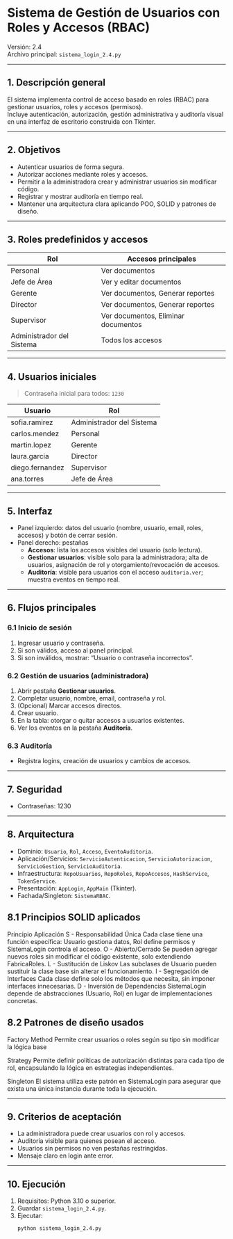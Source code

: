 # Sistema de Gestión de Usuarios con Roles y Accesos (RBAC)

Versión: 2.4  
Archivo principal: `sistema_login_2.4.py`

---

## 1. Descripción general

El sistema implementa control de acceso basado en roles (RBAC) para gestionar usuarios, roles y accesos (permisos).  
Incluye autenticación, autorización, gestión administrativa y auditoría visual en una interfaz de escritorio construida con Tkinter.

---

## 2. Objetivos

- Autenticar usuarios de forma segura.
- Autorizar acciones mediante roles y accesos.
- Permitir a la administradora crear y administrar usuarios sin modificar código.
- Registrar y mostrar auditoría en tiempo real.
- Mantener una arquitectura clara aplicando POO, SOLID y patrones de diseño.

---

## 3. Roles predefinidos y accesos

| Rol                       | Accesos principales                                  |
|--------------------------|-------------------------------------------------------|
| Personal                 | Ver documentos                                       |
| Jefe de Área             | Ver y editar documentos                              |
| Gerente                  | Ver documentos, Generar reportes                     |
| Director                 | Ver documentos, Generar reportes                     |
| Supervisor               | Ver documentos, Eliminar documentos                  |
| Administrador del Sistema| Todos los accesos                                    |

---

## 4. Usuarios iniciales

> Contraseña inicial para todos: `1230`

| Usuario         | Rol                       |
|-----------------|---------------------------|
| sofia.ramirez   | Administrador del Sistema |
| carlos.mendez   | Personal                  |
| martin.lopez    | Gerente                   |
| laura.garcia    | Director                  |
| diego.fernandez | Supervisor                |
| ana.torres      | Jefe de Área              |

---

## 5. Interfaz

- Panel izquierdo: datos del usuario (nombre, usuario, email, roles, accesos) y botón de cerrar sesión.
- Panel derecho: pestañas
  - **Accesos**: lista los accesos visibles del usuario (solo lectura).
  - **Gestionar usuarios**: visible solo para la administradora; alta de usuarios, asignación de rol y otorgamiento/revocación de accesos.
  - **Auditoría**: visible para usuarios con el acceso `auditoria.ver`; muestra eventos en tiempo real.

---

## 6. Flujos principales

### 6.1 Inicio de sesión
1. Ingresar usuario y contraseña.
2. Si son válidos, acceso al panel principal.
3. Si son inválidos, mostrar: “Usuario o contraseña incorrectos”.

### 6.2 Gestión de usuarios (administradora)
1. Abrir pestaña **Gestionar usuarios**.
2. Completar usuario, nombre, email, contraseña y rol.
3. (Opcional) Marcar accesos directos.
4. Crear usuario.
5. En la tabla: otorgar o quitar accesos a usuarios existentes.
6. Ver los eventos en la pestaña **Auditoría**.

### 6.3 Auditoría
- Registra logins, creación de usuarios y cambios de accesos.

---

## 7. Seguridad

- Contraseñas: 1230

---

## 8. Arquitectura

- Dominio: `Usuario`, `Rol`, `Acceso`, `EventoAuditoria`.
- Aplicación/Servicios: `ServicioAutenticacion`, `ServicioAutorizacion`, `ServicioGestion`, `ServicioAuditoria`.
- Infraestructura: `RepoUsuarios`, `RepoRoles`, `RepoAccesos`, `HashService`, `TokenService`.
- Presentación: `AppLogin`, `AppMain` (Tkinter).
- Fachada/Singleton: `SistemaRBAC`.

## 8.1 Principios SOLID aplicados
Principio	Aplicación
S - Responsabilidad Única	Cada clase tiene una función específica: Usuario gestiona datos, Rol define permisos y SistemaLogin controla el acceso.
O - Abierto/Cerrado	Se pueden agregar nuevos roles sin modificar el código existente, solo extendiendo FabricaRoles.
L - Sustitución de Liskov	Las subclases de Usuario pueden sustituir la clase base sin alterar el funcionamiento.
I - Segregación de Interfaces	Cada clase define solo los métodos que necesita, sin imponer interfaces innecesarias.
D - Inversión de Dependencias	SistemaLogin depende de abstracciones (Usuario, Rol) en lugar de implementaciones concretas.

## 8.2 Patrones de diseño usados
Factory Method
Permite crear usuarios o roles según su tipo sin modificar la lógica base

Strategy
Permite definir políticas de autorización distintas para cada tipo de rol, encapsulando la lógica en estrategias independientes.

Singleton
El sistema utiliza este patrón en SistemaLogin para asegurar que exista una única instancia durante toda la ejecución.

---

## 9. Criterios de aceptación

- La administradora puede crear usuarios con rol y accesos.
- Auditoría visible para quienes posean el acceso.
- Usuarios sin permisos no ven pestañas restringidas.
- Mensaje claro en login ante error.

---

## 10. Ejecución

1. Requisitos: Python 3.10 o superior.
2. Guardar `sistema_login_2.4.py`.
3. Ejecutar:
   ```bash
   python sistema_login_2.4.py
